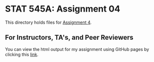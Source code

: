 # STAT 545A: Assignment 04
This directory holds files for [Assignment 4](https://stat545.stat.ubc.ca/evaluation/hw04/hw04/).

## For Instructors, TA's, and Peer Reviewers

You can view the html output for my assignment using GitHub pages by clicking this [link](https://stat545-ubc-hw-2019-20.github.io/stat545-hw-hadleyd2/hw04/hw04_tidy.html). 

